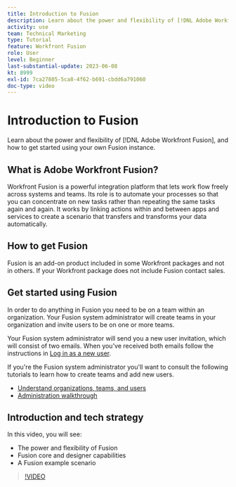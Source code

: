 ```yaml
---
title: Introduction to Fusion
description: Learn about the power and flexibility of [!DNL Adobe Workfront Fusion], and how to get started using your own Fusion instance.
activity: use
team: Technical Marketing
type: Tutorial
feature: Workfront Fusion
role: User
level: Beginner
last-substantial-update: 2023-06-08
kt: 8999
exl-id: 7ca27805-5ca8-4f62-b691-cbdd6a791060
doc-type: video
---
```

# Introduction to Fusion

Learn about the power and flexibility of [!DNL Adobe Workfront Fusion], and how to get started using your own Fusion instance.

## What is Adobe Workfront Fusion?

Workfront Fusion is a powerful integration platform that lets work flow freely across systems and teams. Its role is to automate your processes so that you can concentrate on new tasks rather than repeating the same tasks again and again. It works by linking actions within and between apps and services to create a scenario that transfers and transforms your data automatically.

## How to get Fusion

Fusion is an add-on product included in some Workfront packages and not in others. If your Workfront package does not include Fusion contact sales.

## Get started using Fusion

In order to do anything in Fusion you need to be on a team within an organization. Your Fusion system administrator will create teams in your organization and invite users to be on one or more teams.

Your Fusion system administrator will send you a new user invitation, which will consist of two emails. When you've received both emails follow the instructions in [Log in as a new user](https://experienceleague.adobe.com/docs/workfront-learn/tutorials-workfront/fusion/welcome-to-workfront-fusion/log-in-as-a-new-user.html?lang=en).

If you're the Fusion system administrator you'll want to consult the following tutorials to learn how to create teams and add new users.

* [Understand organizations, teams, and users](https://experienceleague.adobe.com/docs/workfront-learn/tutorials-workfront/fusion/workfront-fusion-administration/understand-organizations-teams-and-users.html?lang=en)
* [Administration walkthrough](https://experienceleague.adobe.com/docs/workfront-learn/tutorials-workfront/fusion/workfront-fusion-administration/administration-walkthrough.html?lang=en)

## Introduction and tech strategy

In this video, you will see:

* The power and flexibility of Fusion
* Fusion core and designer capabilities
* A Fusion example scenario

>[!VIDEO](https://video.tv.adobe.com/v/335259/?quality=12&learn=on)
